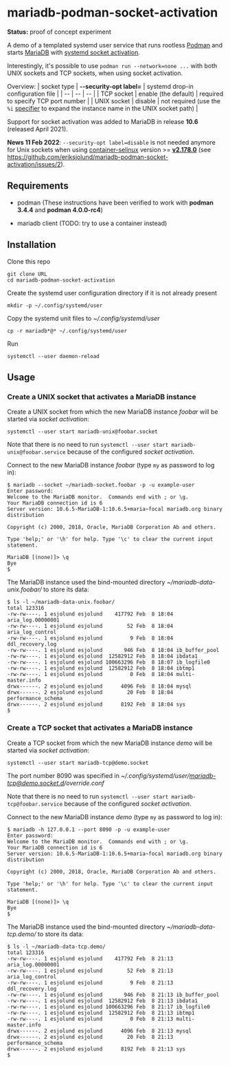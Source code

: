 # mariadb-podman-socket-activation

__Status:__ proof of concept experiment

A demo of a templated systemd user service that runs rootless [Podman](https://podman.io)
and starts [MariaDB](https://mariadb.org/) with [systemd socket activation](https://www.freedesktop.org/software/systemd/man/systemd.socket.html).

Interestingly, it's possible to use `podman run --network=none ...`
with both UNIX sockets and TCP sockets, when using socket activation.

Overview:
| socket type | __--security-opt label=__ | systemd drop-in configuration file |
| --          | --                        | --                            |
| TCP socket  | enable (the default)      | required to specify TCP port number |
| UNIX socket | disable       | not required (use the `%i` [specifier](https://www.freedesktop.org/software/systemd/man/systemd.unit.html#Specifiers) to expand the instance name in the UNIX socket path) |

Support for socket activation was added to MariaDB in release __10.6__ (released April 2021).

__News 11 Feb 2022__: `--security-opt label=disable` is not needed anymore for Unix sockets when using [container-selinux](https://github.com/containers/container-selinux) version >= [__v2.178.0__](https://github.com/containers/container-selinux/releases/tag/v2.178.0) (see https://github.com/eriksjolund/mariadb-podman-socket-activation/issues/2).

## Requirements

* podman (These instructions have been verified to work with __podman 3.4.4__ and __podman 4.0.0-rc4__)

* mariadb client (TODO: try to use a container instead)

## Installation

Clone this repo

```
git clone URL
cd mariadb-podman-socket-activation
```

Create the systemd user configuration directory if it is not already present

```
mkdir -p ~/.config/systemd/user
```

Copy the systemd unit files to _~/.config/systemd/user_

```
cp -r mariadb*@* ~/.config/systemd/user
```

Run

```
systemctl --user daemon-reload
```

## Usage

### Create a UNIX socket that activates a MariaDB instance

Create a UNIX socket from which the new MariaDB instance _foobar_ will
be started via _socket activation_:

```
systemctl --user start mariadb-unix@foobar.socket
```

Note that there is no need to run `systemctl --user start mariadb-unix@foobar.service`
because of the configured _socket activation_.

Connect to the new MariaDB instance _foobar_
(type `my` as password to log in):

```
$ mariadb --socket ~/mariadb-socket.foobar -p -u example-user
Enter password: 
Welcome to the MariaDB monitor.  Commands end with ; or \g.
Your MariaDB connection id is 6
Server version: 10.6.5-MariaDB-1:10.6.5+maria~focal mariadb.org binary distribution

Copyright (c) 2000, 2018, Oracle, MariaDB Corporation Ab and others.

Type 'help;' or '\h' for help. Type '\c' to clear the current input statement.

MariaDB [(none)]> \q
Bye
$ 
```
The MariaDB instance used the bind-mounted directory _~/mariadb-data-unix.foobar/_
to store its data:

```
$ ls -l ~/mariadb-data-unix.foobar/
total 123316
-rw-rw----. 1 esjolund esjolund    417792 Feb  8 18:04 aria_log.00000001
-rw-rw----. 1 esjolund esjolund        52 Feb  8 18:04 aria_log_control
-rw-rw----. 1 esjolund esjolund         9 Feb  8 18:04 ddl_recovery.log
-rw-rw----. 1 esjolund esjolund       946 Feb  8 18:04 ib_buffer_pool
-rw-rw----. 1 esjolund esjolund  12582912 Feb  8 18:04 ibdata1
-rw-rw----. 1 esjolund esjolund 100663296 Feb  8 18:07 ib_logfile0
-rw-rw----. 1 esjolund esjolund  12582912 Feb  8 18:04 ibtmp1
-rw-rw----. 1 esjolund esjolund         0 Feb  8 18:04 multi-master.info
drwx------. 2 esjolund esjolund      4096 Feb  8 18:04 mysql
drwx------. 2 esjolund esjolund        20 Feb  8 18:04 performance_schema
drwx------. 2 esjolund esjolund      8192 Feb  8 18:04 sys
$ 
```

### Create a TCP socket that activates a MariaDB instance

Create a TCP socket from which the new MariaDB instance _demo_ will
be started via  _socket activation_:

```
systemctl --user start mariadb-tcp@demo.socket
```

The port number 8090 was specified in
_~/.config/systemd/user/mariadb-tcp@demo.socket.d/override.conf_

Note that there is no need to run `systemctl --user start mariadb-tcp@foobar.service`
because of the configured _socket activation_.

Connect to the new MariaDB instance _demo_
(type `my` as password to log in):

```
$ mariadb -h 127.0.0.1 --port 8090 -p -u example-user
Enter password: 
Welcome to the MariaDB monitor.  Commands end with ; or \g.
Your MariaDB connection id is 6
Server version: 10.6.5-MariaDB-1:10.6.5+maria~focal mariadb.org binary distribution

Copyright (c) 2000, 2018, Oracle, MariaDB Corporation Ab and others.

Type 'help;' or '\h' for help. Type '\c' to clear the current input statement.

MariaDB [(none)]> \q
Bye
$ 
```

The MariaDB instance used the bind-mounted directory _~/mariadb-data-tcp.demo/_
to store its data:

```
$ ls -l ~/mariadb-data-tcp.demo/
total 123316
-rw-rw----. 1 esjolund esjolund    417792 Feb  8 21:13 aria_log.00000001
-rw-rw----. 1 esjolund esjolund        52 Feb  8 21:13 aria_log_control
-rw-rw----. 1 esjolund esjolund         9 Feb  8 21:13 ddl_recovery.log
-rw-rw----. 1 esjolund esjolund       946 Feb  8 21:13 ib_buffer_pool
-rw-rw----. 1 esjolund esjolund  12582912 Feb  8 21:13 ibdata1
-rw-rw----. 1 esjolund esjolund 100663296 Feb  8 21:17 ib_logfile0
-rw-rw----. 1 esjolund esjolund  12582912 Feb  8 21:13 ibtmp1
-rw-rw----. 1 esjolund esjolund         0 Feb  8 21:13 multi-master.info
drwx------. 2 esjolund esjolund      4096 Feb  8 21:13 mysql
drwx------. 2 esjolund esjolund        20 Feb  8 21:13 performance_schema
drwx------. 2 esjolund esjolund      8192 Feb  8 21:13 sys
$ 
```

